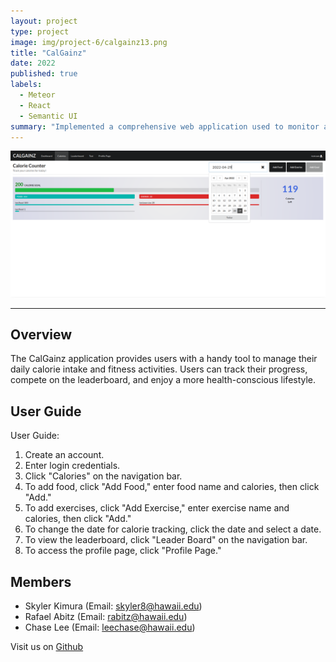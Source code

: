 ```yaml
---
layout: project
type: project
image: img/project-6/calgainz13.png
title: "CalGainz"
date: 2022
published: true
labels:
  - Meteor
  - React
  - Semantic UI
summary: "Implemented a comprehensive web application used to monitor and track daily calorie intake"
---
```


<img class="img-fluid" src="../img/project-6/calgainz11.png">

<hr>

## Overview

The CalGainz application provides users with a handy tool to manage their daily calorie intake and fitness activities. Users can track their progress, compete on the leaderboard, and enjoy a more health-conscious lifestyle.

## User Guide

User Guide:

1. Create an account.
2. Enter login credentials.
3. Click "Calories" on the navigation bar.
4. To add food, click "Add Food," enter food name and calories, then click "Add."
5. To add exercises, click "Add Exercise," enter exercise name and calories, then click "Add."
6. To change the date for calorie tracking, click the date and select a date.
7. To view the leaderboard, click "Leader Board" on the navigation bar.
8. To access the profile page, click "Profile Page."

## Members

- Skyler Kimura (Email: skyler8@hawaii.edu)
- Rafael Abitz (Email: rabitz@hawaii.edu)
- Chase Lee (Email: leechase@hawaii.edu)

Visit us on [Github](https://github.com/Calboyz/calgainz/wiki)